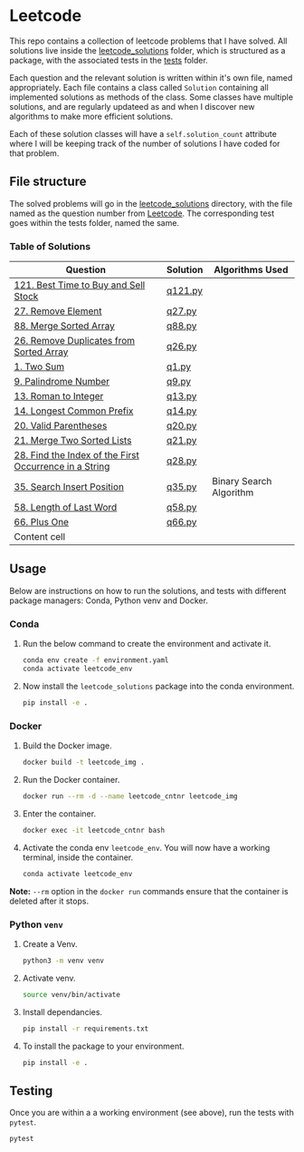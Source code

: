 # Leetcode
This repo contains a collection of leetcode problems that I have solved. 
All solutions live inside the [leetcode_solutions](./leetcode_solutions) folder, which is structured as a package, with the associated tests in the [tests](./tests) folder.  
  
Each question and the relevant solution is written within it's own file, named appropriately. Each file contains a class called `Solution` containing all implemented solutions as methods of the class. Some classes have multiple solutions, and are regularly updateed as and when I discover new algorithms to make more efficient solutions.

Each of these solution classes will have a  `self.solution_count` attribute where I will be keeping track of the number of solutions I have coded for that problem.

## File structure
The solved problems will go in the [leetcode_solutions](./leetcode_solutions) directory, with the file named as the question number from [Leetcode](https://leetcode.com/).
The corresponding test goes within the tests folder, named the same.

### Table of Solutions
| Question      | Solution      | Algorithms Used |  
| ------------- | ------------- | -------------   |  
| [121. Best Time to Buy and Sell Stock](https://leetcode.com/problems/best-time-to-buy-and-sell-stock/description/)  | [q121.py](./leetcode_solutions/q121.py)  |                 |  
| [27. Remove Element](https://leetcode.com/problems/remove-element)|  [q27.py](./leetcode_solutions/q27.py)  | |  
| [88. Merge Sorted Array](https://leetcode.com/problems/merge-sorted-array)  |  [q88.py](./leetcode_solutions/q88.py)  | |  
| [26. Remove Duplicates from Sorted Array](https://leetcode.com/problems/remove-duplicates-from-sorted-array) | [q26.py](./leetcode_solutions/q26.py) | |
| [1. Two Sum](https://leetcode.com/problems/two-sum/)| [q1.py](./leetcode_solutions/q1.py)| |
| [9. Palindrome Number](https://leetcode.com/problems/palindrome-number/)| [q9.py](./leetcode_solutions/q9.py)| |
| [13. Roman to Integer](https://leetcode.com/problems/roman-to-integer/)|  [q13.py](./leetcode_solutions/q13.py)  | | 
| [14. Longest Common Prefix](https://leetcode.com/problems/longest-common-prefix/)|  [q14.py](./leetcode_solutions/q14.py)  | | 
| [20. Valid Parentheses](https://leetcode.com/problems/valid-parentheses/)| [q20.py](./leetcode_solutions/q20.py)| |
| [21. Merge Two Sorted Lists](https://leetcode.com/problems/merge-two-sorted-lists/)| [q21.py](./leetcode_solutions/q21.py)| |
| [28. Find the Index of the First Occurrence in a String](https://leetcode.com/problems/find-the-index-of-the-first-occurrence-in-a-string)| [q28.py](./leetcode_solutions/q28.py)| |
| [35. Search Insert Position](https://leetcode.com/problems/search-insert-position)| [q35.py](./leetcode_solutions/q25.py)| Binary Search Algorithm |
| [58. Length of Last Word](https://leetcode.com/problems/length-of-last-word)| [q58.py](./leetcode_solutions/q58.py)| |
| [66. Plus One](https://leetcode.com/problems/plus-one)| [q66.py](./leetcode_solutions/q66.py)| |
| Content cell| | |



## Usage
Below are instructions on how to run the solutions, and tests with different package managers: Conda, Python venv and Docker.

### Conda
1. Run the below command to create the environment and activate it.
     ```bash
     conda env create -f environment.yaml  
     conda activate leetcode_env  
     ```
2. Now install the `leetcode_solutions` package into the conda environment.
     ```bash
     pip install -e .
     ```

### Docker
1. Build the Docker image.
     ```bash
     docker build -t leetcode_img .
     ```
2. Run the Docker container.
     ```bash
     docker run --rm -d --name leetcode_cntnr leetcode_img
     ```
3. Enter the container. 
     ```bash
     docker exec -it leetcode_cntnr bash
     ```
4. Activate the conda env `leetcode_env`. You will now have a working terminal, inside the container.
     ```bash 
     conda activate leetcode_env
     ```

**Note:** `--rm` option in the `docker run` commands ensure that the container is deleted after it stops.

### Python `venv`
1. Create a Venv.
     ```bash
     python3 -m venv venv  
     ```
2. Activate venv.
     ```bash
     source venv/bin/activate  
     ```
3. Install dependancies.
     ```bash
     pip install -r requirements.txt  
     ```
4.  To install the package to your environment.
     ```bash
     pip install -e .  
     ```

## Testing
Once you are within a a working environment (see above), run the tests with `pytest`.
```bash
pytest
```